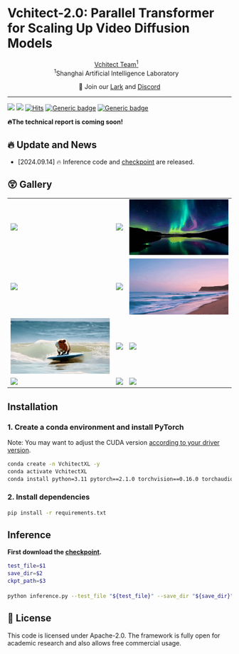 # Vchitect-2.0: Parallel Transformer for Scaling Up Video Diffusion Models

<!-- <p align="center" width="100%">
<img src="ISEKAI_overview.png"  width="80%" height="80%">
</p> -->

<div>
<div align="center">
    <a href='https://vchitect.intern-ai.org.cn/' target='_blank'>Vchitect Team<sup>1</sup></a>&emsp;
</div>
<div>
<div align="center">
    <sup>1</sup>Shanghai Artificial Intelligence Laboratory&emsp;
</div>
 
 
</p>
<p align="center">
    👋 Join our <a href="https://github.com/Vchitect/Vchitect-2.0/tree/master/assets/channel/lark.jpeg" target="_blank">Lark</a> and <a href="https://discord.gg/aJAbn9sN" target="_blank">Discord</a> 
</p>

---

![](https://img.shields.io/badge/Vchitect2.0-v0.1-darkcyan)
![](https://img.shields.io/github/stars/Vchitect/Vchitect-2.0)
[![Hits](https://hits.seeyoufarm.com/api/count/incr/badge.svg?url=https%3A%2F%2Fgithub.com%2FVchitect%2FVchitect-2.0&count_bg=%23BDC4B7&title_bg=%2342C4A8&icon=octopusdeploy.svg&icon_color=%23E7E7E7&title=visitors&edge_flat=true)](https://hits.seeyoufarm.com)
[![Generic badge](https://img.shields.io/badge/DEMO-VchitectXL_Demo-<COLOR>.svg)](https://huggingface.co/spaces/Vchitect/Vchitect-2.0)
[![Generic badge](https://img.shields.io/badge/Checkpoint-red.svg)](https://huggingface.co/Vchitect/Vchitect-XL-2B)




**:fire:The technical report is coming soon!**

## 🔥 Update and News
- [2024.09.14] 🔥 Inference code and [checkpoint](https://huggingface.co/Vchitect/Vchitect-XL-2B) are released.

## :astonished: Gallery

<table class="center">

<tr>

  <td><img src="assets/samples/sample_0_seed3.gif"> </td>
  <td><img src="assets/samples/sample_1_seed3.gif"> </td>
  <td><img src="assets/samples/sample_3_seed2.gif"> </td> 
</tr>


        
<tr>
  <td><img src="assets/samples/sample_4_seed1.gif"> </td>
  <td><img src="assets/samples/sample_4_seed4.gif"> </td>
  <td><img src="assets/samples/sample_5_seed4.gif"> </td>     
</tr>

<tr>
  <td><img src="assets/samples/sample_6_seed4.gif"> </td>
  <td><img src="assets/samples/sample_8_seed0.gif"> </td>
  <td><img src="assets/samples/sample_8_seed2.gif"> </td>      
</tr>

<tr>
  <td><img src="assets/samples/sample_12_seed1.gif"> </td>
  <td><img src="assets/samples/sample_13_seed3.gif"> </td>
  <td><img src="assets/samples/sample_14.gif"> </td>    
</tr>

</table>

## Installation

### 1. Create a conda environment and install PyTorch

Note: You may want to adjust the CUDA version [according to your driver version](https://docs.nvidia.com/deploy/cuda-compatibility/#default-to-minor-version).

  ```bash
  conda create -n VchitectXL -y
  conda activate VchitectXL
  conda install python=3.11 pytorch==2.1.0 torchvision==0.16.0 torchaudio==2.1.0 pytorch-cuda=12.1 -c pytorch -c nvidia -y
  ```

### 2. Install dependencies

  ```bash
  pip install -r requirements.txt
  ```

## Inference
**First download the [checkpoint](https://huggingface.co/Vchitect/Vchitect-XL-2B).**
~~~bash
test_file=$1
save_dir=$2
ckpt_path=$3

python inference.py --test_file "${test_file}" --save_dir "${save_dir}" --ckpt_path "${ckpt_path}"

~~~

## 🔑 License

This code is licensed under Apache-2.0. The framework is fully open for academic research and also allows free commercial usage.
